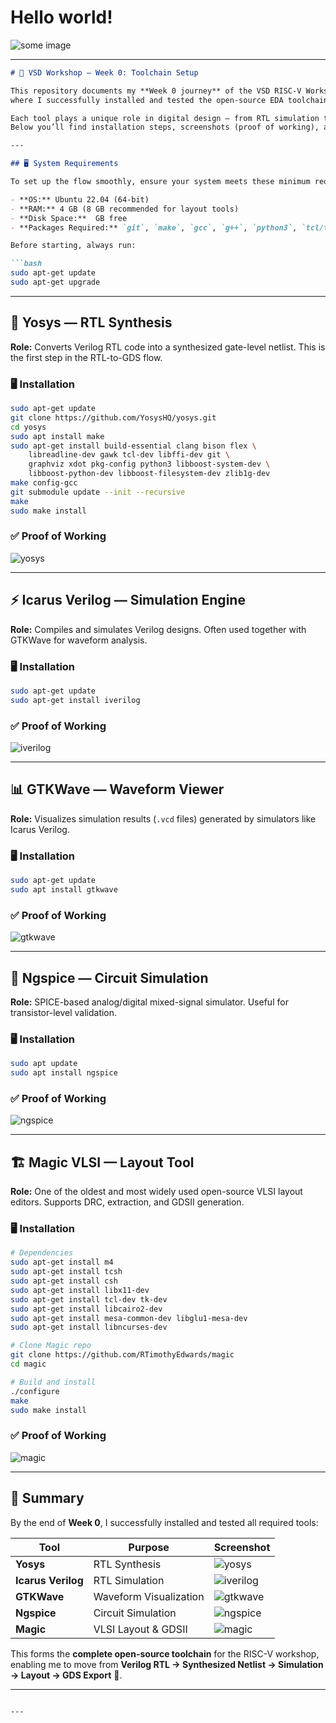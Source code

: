 # Hello world!

![some image](https://github.com/Harish7377/RISC-V_VSD_Concept-to-Silicon/blob/main/Week%200/yosys.png)

---

````markdown
# 🚀 VSD Workshop — Week 0: Toolchain Setup  

This repository documents my **Week 0 journey** of the VSD RISC-V Workshop,  
where I successfully installed and tested the open-source EDA toolchain needed for the RTL → GDSII flow.  

Each tool plays a unique role in digital design — from RTL simulation to synthesis, layout, and circuit verification.  
Below you’ll find installation steps, screenshots (proof of working), and quick notes for every tool.  

---

## 🖥️ System Requirements  

To set up the flow smoothly, ensure your system meets these minimum requirements:  

- **OS:** Ubuntu 22.04 (64-bit)  
- **RAM:** 4 GB (8 GB recommended for layout tools)  
- **Disk Space:**  GB free  
- **Packages Required:** `git`, `make`, `gcc`, `g++`, `python3`, `tcl/tk`, `ncurses`  

Before starting, always run:  

```bash
sudo apt-get update
sudo apt-get upgrade
````

---

## 🔧 Yosys — RTL Synthesis

**Role:** Converts Verilog RTL code into a synthesized gate-level netlist.
This is the first step in the RTL-to-GDS flow.

### 🖥️ Installation

```bash
sudo apt-get update
git clone https://github.com/YosysHQ/yosys.git
cd yosys
sudo apt install make
sudo apt-get install build-essential clang bison flex \
    libreadline-dev gawk tcl-dev libffi-dev git \
    graphviz xdot pkg-config python3 libboost-system-dev \
    libboost-python-dev libboost-filesystem-dev zlib1g-dev
make config-gcc
git submodule update --init --recursive
make
sudo make install
```

### ✅ Proof of Working

![yosys](https://github.com/Harish7377/RISC-V_VSD_Concept-to-Silicon/blob/main/Week%200/yosys.png)

---

## ⚡ Icarus Verilog — Simulation Engine

**Role:** Compiles and simulates Verilog designs. Often used together with GTKWave for waveform analysis.

### 🖥️ Installation

```bash
sudo apt-get update
sudo apt-get install iverilog
```

### ✅ Proof of Working

![iverilog](https://github.com/Harish7377/RISC-V_VSD_Concept-to-Silicon/blob/main/Week%200/iverilog.png)

---

## 📊 GTKWave — Waveform Viewer

**Role:** Visualizes simulation results (`.vcd` files) generated by simulators like Icarus Verilog.

### 🖥️ Installation

```bash
sudo apt-get update
sudo apt install gtkwave
```

### ✅ Proof of Working

![gtkwave](https://github.com/Harish7377/RISC-V_VSD_Concept-to-Silicon/blob/main/Week%200/gtkwave.png)

---

## 🔬 Ngspice — Circuit Simulation

**Role:** SPICE-based analog/digital mixed-signal simulator. Useful for transistor-level validation.

### 🖥️ Installation

```bash
sudo apt update
sudo apt install ngspice
```

### ✅ Proof of Working

![ngspice](https://github.com/Harish7377/RISC-V_VSD_Concept-to-Silicon/blob/main/Week%200/ngspice.png)

---

## 🏗️ Magic VLSI — Layout Tool

**Role:** One of the oldest and most widely used open-source VLSI layout editors.
Supports DRC, extraction, and GDSII generation.

### 🖥️ Installation

```bash
# Dependencies
sudo apt-get install m4
sudo apt-get install tcsh
sudo apt-get install csh
sudo apt-get install libx11-dev
sudo apt-get install tcl-dev tk-dev
sudo apt-get install libcairo2-dev
sudo apt-get install mesa-common-dev libglu1-mesa-dev
sudo apt-get install libncurses-dev

# Clone Magic repo
git clone https://github.com/RTimothyEdwards/magic
cd magic

# Build and install
./configure
make
sudo make install
```

### ✅ Proof of Working

![magic](https://github.com/Harish7377/RISC-V_VSD_Concept-to-Silicon/blob/main/Week%200/magic.png)

---

## 📌 Summary

By the end of **Week 0**, I successfully installed and tested all required tools:

| Tool               | Purpose                | Screenshot                                                                                            |
| ------------------ | ---------------------- | ----------------------------------------------------------------------------------------------------- |
| **Yosys**          | RTL Synthesis          | ![yosys](https://github.com/Harish7377/RISC-V_VSD_Concept-to-Silicon/blob/main/Week%200/yosys.png)       |
| **Icarus Verilog** | RTL Simulation         | ![iverilog](https://github.com/Harish7377/RISC-V_VSD_Concept-to-Silicon/blob/main/Week%200/iverilog.png) |
| **GTKWave**        | Waveform Visualization | ![gtkwave](https://github.com/Harish7377/RISC-V_VSD_Concept-to-Silicon/blob/main/Week%200/gtkwave.png)   |
| **Ngspice**        | Circuit Simulation     | ![ngspice](https://github.com/Harish7377/RISC-V_VSD_Concept-to-Silicon/blob/main/Week%200/ngspice.png)   |
| **Magic**          | VLSI Layout & GDSII    | ![magic](https://github.com/Harish7377/RISC-V_VSD_Concept-to-Silicon/blob/main/Week%200/magic.png)       |

This forms the **complete open-source toolchain** for the RISC-V workshop, enabling me to move from **Verilog RTL → Synthesized Netlist → Simulation → Layout → GDS Export** 🚀.

---

```

---

```
